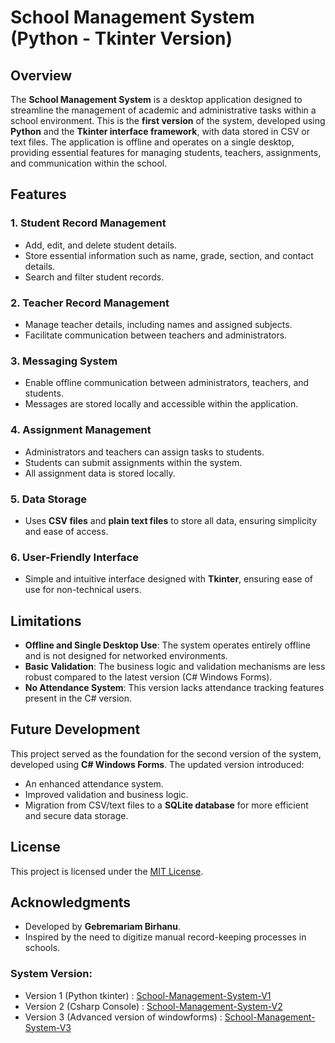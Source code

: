 # School Management System (Python - Tkinter Version)

## Overview

The **School Management System** is a desktop application designed to streamline the management of academic and administrative tasks within a school environment. This is the **first version** of the system, developed using **Python** and the **Tkinter interface framework**, with data stored in CSV or text files. The application is offline and operates on a single desktop, providing essential features for managing students, teachers, assignments, and communication within the school.

## Features

### 1. **Student Record Management**

- Add, edit, and delete student details.
- Store essential information such as name, grade, section, and contact details.
- Search and filter student records.

### 2. **Teacher Record Management**

- Manage teacher details, including names and assigned subjects.
- Facilitate communication between teachers and administrators.

### 3. **Messaging System**

- Enable offline communication between administrators, teachers, and students.
- Messages are stored locally and accessible within the application.

### 4. **Assignment Management**

- Administrators and teachers can assign tasks to students.
- Students can submit assignments within the system.
- All assignment data is stored locally.

### 5. **Data Storage**

- Uses **CSV files** and **plain text files** to store all data, ensuring simplicity and ease of access.

### 6. **User-Friendly Interface**

- Simple and intuitive interface designed with **Tkinter**, ensuring ease of use for non-technical users.

## Limitations

- **Offline and Single Desktop Use**: The system operates entirely offline and is not designed for networked environments.
- **Basic Validation**: The business logic and validation mechanisms are less robust compared to the latest version (C# Windows Forms).
- **No Attendance System**: This version lacks attendance tracking features present in the C# version.

## Future Development

This project served as the foundation for the second version of the system, developed using **C# Windows Forms**. The updated version introduced:
- An enhanced attendance system.
- Improved validation and business logic.
- Migration from CSV/text files to a **SQLite database** for more efficient and secure data storage.

## License

This project is licensed under the [MIT License](LICENSE).

## Acknowledgments

- Developed by **Gebremariam Birhanu**.
- Inspired by the need to digitize manual record-keeping processes in schools.
### System Version:
- Version 1 (Python tkinter) : [School-Management-System-V1](https://github.com/Gebre-Git/School-Management-System-V1)
- Version 2 (Csharp Console) : [School-Management-System-V2](https://github.com/Gebre-Git/School-Management-System-V2)
- Version 3 (Advanced version of windowforms) : [School-Management-System-V3](https://github.com/Gebre-Git/School-Management-System-V3)

